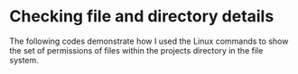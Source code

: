 # Checking file and directory details
The following codes demonstrate how I used the Linux commands to show the set of permissions of files within the projects directory in the file system.

